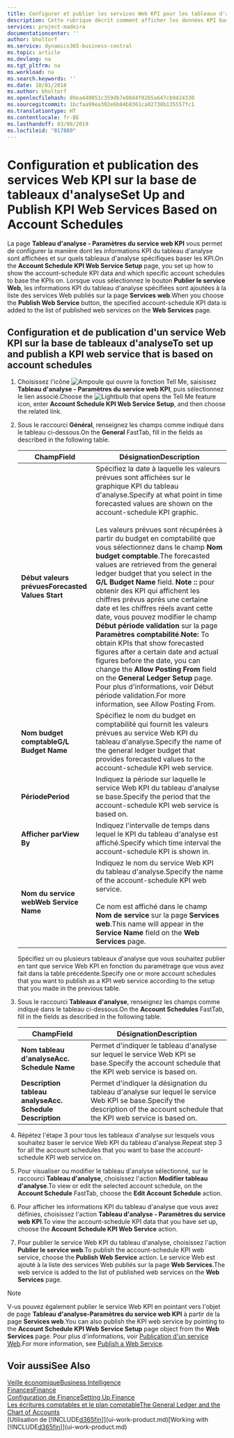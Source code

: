 ```yaml
---
title: Configurer et publier les services Web KPI pour les tableaux d'analyse | Microsoft Docs
description: Cette rubrique décrit comment afficher les données KPI basées sur des tableaux d'analyse spécifiques.
services: project-madeira
documentationcenter: ''
author: bholtorf
ms.service: dynamics365-business-central
ms.topic: article
ms.devlang: na
ms.tgt_pltfrm: na
ms.workload: na
ms.search.keywords: ''
ms.date: 10/01/2018
ms.author: bholtorf
ms.openlocfilehash: 89ea440851c359db7e08d4f0265a647cb9424330
ms.sourcegitcommit: 1bcfaa99ea302e6b84b8361ca02730b135557fc1
ms.translationtype: HT
ms.contentlocale: fr-BE
ms.lasthandoff: 03/08/2019
ms.locfileid: "817889"
---
```

# <a name="set-up-and-publish-kpi-web-services-based-on-account-schedules"></a><span data-ttu-id="0cd0b-103">Configuration et publication des services Web KPI sur la base de tableaux d'analyse</span><span class="sxs-lookup"><span data-stu-id="0cd0b-103">Set Up and Publish KPI Web Services Based on Account Schedules</span></span>
<span data-ttu-id="0cd0b-104">La page **Tableau d'analyse - Paramètres du service web KPI** vous permet de configurer la manière dont les informations KPI du tableau d'analyse sont affichées et sur quels tableaux d'analyse spécifiques baser les KPI.</span><span class="sxs-lookup"><span data-stu-id="0cd0b-104">On the **Account Schedule KPI Web Service Setup** page, you set up how to show the account-schedule KPI data and which specific account schedules to base the KPIs on.</span></span> <span data-ttu-id="0cd0b-105">Lorsque vous sélectionnez le bouton **Publier le service Web**, les informations KPI du tableau d'analyse spécifiées sont ajoutées à la liste des services Web publiés sur la page **Services web**.</span><span class="sxs-lookup"><span data-stu-id="0cd0b-105">When you choose the **Publish Web Service** button, the specified account-schedule KPI data is added to the list of published web services on the **Web Services** page.</span></span>  

## <a name="to-set-up-and-publish-a-kpi-web-service-that-is-based-on-account-schedules"></a><span data-ttu-id="0cd0b-106">Configuration et de publication d'un service Web KPI sur la base de tableaux d'analyse</span><span class="sxs-lookup"><span data-stu-id="0cd0b-106">To set up and publish a KPI web service that is based on account schedules</span></span>  
1.  <span data-ttu-id="0cd0b-107">Choisissez l'icône ![Ampoule qui ouvre la fonction Tell Me](media/ui-search/search_small.png "Dites-moi ce que vous voulez faire"), saisissez **Tableau d'analyse - Paramètres du service web KPI**, puis sélectionnez le lien associé.</span><span class="sxs-lookup"><span data-stu-id="0cd0b-107">Choose the ![Lightbulb that opens the Tell Me feature](media/ui-search/search_small.png "Tell me what you want to do") icon, enter **Account Schedule KPI Web Service Setup**, and then choose the related link.</span></span>  
2.  <span data-ttu-id="0cd0b-108">Sous le raccourci **Général**, renseignez les champs comme indiqué dans le tableau ci-dessous.</span><span class="sxs-lookup"><span data-stu-id="0cd0b-108">On the **General** FastTab, fill in the fields as described in the following table.</span></span>  

    |<span data-ttu-id="0cd0b-109">Champ</span><span class="sxs-lookup"><span data-stu-id="0cd0b-109">Field</span></span>|<span data-ttu-id="0cd0b-110">Désignation</span><span class="sxs-lookup"><span data-stu-id="0cd0b-110">Description</span></span>|  
    |---------------------------------|---------------------------------------|  
    |<span data-ttu-id="0cd0b-111">**Début valeurs prévues**</span><span class="sxs-lookup"><span data-stu-id="0cd0b-111">**Forecasted Values Start**</span></span>|<span data-ttu-id="0cd0b-112">Spécifiez la date à laquelle les valeurs prévues sont affichées sur le graphique KPI du tableau d'analyse.</span><span class="sxs-lookup"><span data-stu-id="0cd0b-112">Specify at what point in time forecasted values are shown on the account-schedule KPI graphic.</span></span><br /><br /> <span data-ttu-id="0cd0b-113">Les valeurs prévues sont récupérées à partir du budget en comptabilité que vous sélectionnez dans le champ **Nom budget comptable**.</span><span class="sxs-lookup"><span data-stu-id="0cd0b-113">The forecasted values are retrieved from the general ledger budget that you select in the **G/L Budget Name** field.</span></span> <span data-ttu-id="0cd0b-114">**Note ::** pour obtenir des KPI qui affichent les chiffres prévus après une certaine date et les chiffres réels avant cette date, vous pouvez modifier le champ **Début période validation** sur la page **Paramètres comptabilité**.</span><span class="sxs-lookup"><span data-stu-id="0cd0b-114">**Note:**  To obtain KPIs that show forecasted figures after a certain date and actual figures before the date, you can change the **Allow Posting From** field on the **General Ledger Setup** page.</span></span> <span data-ttu-id="0cd0b-115">Pour plus d'informations, voir Début période validation.</span><span class="sxs-lookup"><span data-stu-id="0cd0b-115">For more information, see Allow Posting From.</span></span>|  
    |<span data-ttu-id="0cd0b-116">**Nom budget comptable**</span><span class="sxs-lookup"><span data-stu-id="0cd0b-116">**G/L Budget Name**</span></span>|<span data-ttu-id="0cd0b-117">Spécifiez le nom du budget en comptabilité qui fournit les valeurs prévues au service Web KPI du tableau d'analyse.</span><span class="sxs-lookup"><span data-stu-id="0cd0b-117">Specify the name of the general ledger budget that provides forecasted values to the account-schedule KPI web service.</span></span>|  
    |<span data-ttu-id="0cd0b-118">**Période**</span><span class="sxs-lookup"><span data-stu-id="0cd0b-118">**Period**</span></span>|<span data-ttu-id="0cd0b-119">Indiquez la période sur laquelle le service Web KPI du tableau d'analyse se base.</span><span class="sxs-lookup"><span data-stu-id="0cd0b-119">Specify the period that the account-schedule KPI web service is based on.</span></span>|  
    |<span data-ttu-id="0cd0b-120">**Afficher par**</span><span class="sxs-lookup"><span data-stu-id="0cd0b-120">**View By**</span></span>|<span data-ttu-id="0cd0b-121">Indiquez l'intervalle de temps dans lequel le KPI du tableau d'analyse est affiché.</span><span class="sxs-lookup"><span data-stu-id="0cd0b-121">Specify which time interval the account-schedule KPI is shown in.</span></span>|  
    |<span data-ttu-id="0cd0b-122">**Nom du service web**</span><span class="sxs-lookup"><span data-stu-id="0cd0b-122">**Web Service Name**</span></span>|<span data-ttu-id="0cd0b-123">Indiquez le nom du service Web KPI du tableau d'analyse.</span><span class="sxs-lookup"><span data-stu-id="0cd0b-123">Specify the name of the account-schedule KPI web service.</span></span><br /><br /> <span data-ttu-id="0cd0b-124">Ce nom est affiché dans le champ **Nom de service** sur la page **Services web**.</span><span class="sxs-lookup"><span data-stu-id="0cd0b-124">This name will appear in the **Service Name** field on the **Web Services** page.</span></span>|  

    <span data-ttu-id="0cd0b-125">Spécifiez un ou plusieurs tableaux d'analyse que vous souhaitez publier en tant que service Web KPI en fonction du paramétrage que vous avez fait dans la table précédente.</span><span class="sxs-lookup"><span data-stu-id="0cd0b-125">Specify one or more account schedules that you want to publish as a KPI web service according to the setup that you made in the previous table.</span></span>  

3.  <span data-ttu-id="0cd0b-126">Sous le raccourci **Tableaux d'analyse**, renseignez les champs comme indiqué dans le tableau ci-dessous.</span><span class="sxs-lookup"><span data-stu-id="0cd0b-126">On the **Account Schedules** FastTab, fill in the fields as described in the following table.</span></span>  

    |<span data-ttu-id="0cd0b-127">Champ</span><span class="sxs-lookup"><span data-stu-id="0cd0b-127">Field</span></span>|<span data-ttu-id="0cd0b-128">Désignation</span><span class="sxs-lookup"><span data-stu-id="0cd0b-128">Description</span></span>|  
    |---------------------------------|---------------------------------------|  
    |<span data-ttu-id="0cd0b-129">**Nom tableau d'analyse**</span><span class="sxs-lookup"><span data-stu-id="0cd0b-129">**Acc. Schedule Name**</span></span>|<span data-ttu-id="0cd0b-130">Permet d'indiquer le tableau d'analyse sur lequel le service Web KPI se base.</span><span class="sxs-lookup"><span data-stu-id="0cd0b-130">Specify the account schedule that the KPI web service is based on.</span></span>|  
    |<span data-ttu-id="0cd0b-131">**Description tableau analyse**</span><span class="sxs-lookup"><span data-stu-id="0cd0b-131">**Acc. Schedule Description**</span></span>|<span data-ttu-id="0cd0b-132">Permet d'indiquer la désignation du tableau d'analyse sur lequel le service Web KPI se base.</span><span class="sxs-lookup"><span data-stu-id="0cd0b-132">Specify the description of the account schedule that the KPI web service is based on.</span></span>|  

4.  <span data-ttu-id="0cd0b-133">Répétez l'étape 3 pour tous les tableaux d'analyse sur lesquels vous souhaitez baser le service Web KPI du tableau d'analyse.</span><span class="sxs-lookup"><span data-stu-id="0cd0b-133">Repeat step 3 for all the account schedules that you want to base the account-schedule KPI web service on.</span></span>  
5.  <span data-ttu-id="0cd0b-134">Pour visualiser ou modifier le tableau d'analyse sélectionné, sur le raccourci **Tableau d'analyse**, choisissez l'action **Modifier tableau d'analyse**.</span><span class="sxs-lookup"><span data-stu-id="0cd0b-134">To view or edit the selected account schedule, on the **Account Schedule** FastTab, choose the **Edit Account Schedule** action.</span></span>  
6.  <span data-ttu-id="0cd0b-135">Pour afficher les informations KPI du tableau d'analyse que vous avez définies, choisissez l'action **Tableau d'analyse - Paramètres du service web KPI**.</span><span class="sxs-lookup"><span data-stu-id="0cd0b-135">To view the account-schedule KPI data that you have set up, choose the **Account Schedule KPI Web Service** action.</span></span>  
7.  <span data-ttu-id="0cd0b-136">Pour publier le service Web KPI du tableau d'analyse, choisissez l'action **Publier le service web**.</span><span class="sxs-lookup"><span data-stu-id="0cd0b-136">To publish the account-schedule KPI web service, choose the **Publish Web Service** action.</span></span> <span data-ttu-id="0cd0b-137">Le service Web est ajouté à la liste des services Web publiés sur la page **Web Services**.</span><span class="sxs-lookup"><span data-stu-id="0cd0b-137">The web service is added to the list of published web services on the **Web Services** page.</span></span>  

> [!NOTE]  
>  <span data-ttu-id="0cd0b-138">V-us pouvez également publier le service Web KPI en pointant vers l'objet de page **Tableau d'analyse-Paramètres du service web KPI** à partir de la page **Services web**.</span><span class="sxs-lookup"><span data-stu-id="0cd0b-138">You can also publish the KPI web service by pointing to the **Account Schedule KPI Web Service Setup** page object from the **Web Services** page.</span></span> <span data-ttu-id="0cd0b-139">Pour plus d'informations, voir [Publication d'un service Web](across-how-publish-web-service.md).</span><span class="sxs-lookup"><span data-stu-id="0cd0b-139">For more information, see [Publish a Web Service](across-how-publish-web-service.md).</span></span>  

## <a name="see-also"></a><span data-ttu-id="0cd0b-140">Voir aussi</span><span class="sxs-lookup"><span data-stu-id="0cd0b-140">See Also</span></span>  
[<span data-ttu-id="0cd0b-141">Veille économique</span><span class="sxs-lookup"><span data-stu-id="0cd0b-141">Business Intelligence</span></span>](bi.md)  
[<span data-ttu-id="0cd0b-142">Finances</span><span class="sxs-lookup"><span data-stu-id="0cd0b-142">Finance</span></span>](finance.md)  
[<span data-ttu-id="0cd0b-143">Configuration de Finance</span><span class="sxs-lookup"><span data-stu-id="0cd0b-143">Setting Up Finance</span></span>](finance-setup-finance.md)  
[<span data-ttu-id="0cd0b-144">Les écritures comptables et le plan comptable</span><span class="sxs-lookup"><span data-stu-id="0cd0b-144">The General Ledger and the Chart of Accounts</span></span>](finance-general-ledger.md)  
<span data-ttu-id="0cd0b-145">[Utilisation de [!INCLUDE[d365fin](includes/d365fin_md.md)]](ui-work-product.md)</span><span class="sxs-lookup"><span data-stu-id="0cd0b-145">[Working with [!INCLUDE[d365fin](includes/d365fin_md.md)]](ui-work-product.md)</span></span>
